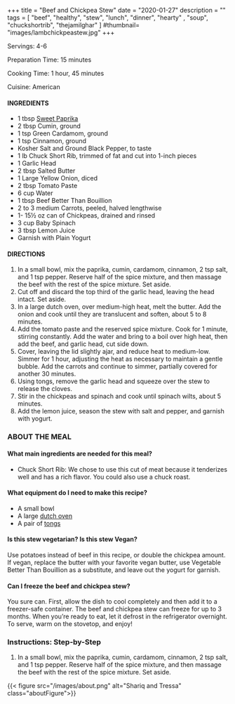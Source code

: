 +++
title = "Beef and Chickpea Stew"
date = "2020-01-27"
description = ""
tags = [
    "beef",
    "healthy",
    "stew",
    "lunch",
    "dinner",
    "hearty" ,
    "soup",
    "chuckshortrib",
    "thejamilghar"
]
#thumbnail= "images/lambchickpeastew.jpg"
+++

Servings: 4-6 <!--more-->

Preparation Time: 15 minutes 

Cooking Time: 1 hour, 45 minutes 

Cuisine: American 

#### INGREDIENTS 

* 1 tbsp [Sweet Paprika](https://amzn.to/30GYLeZ)
* 2 tbsp Cumin, ground
* 1 tsp Green Cardamom, ground
* 1 tsp Cinnamon, ground
* Kosher Salt and Ground Black Pepper, to taste
* 1 lb Chuck Short Rib, trimmed of fat and cut into 1-inch pieces 
* 1 Garlic Head 
* 2 tbsp Salted Butter
* 1 Large Yellow Onion, diced 
* 2 tbsp Tomato Paste
* 6 cup Water
* 1 tbsp Beef Better Than Bouillion
* 2 to 3 medium Carrots, peeled, halved lengthwise
* 1- 15½ oz can of Chickpeas, drained and rinsed
* 3 cup Baby Spinach
* 3 tbsp Lemon Juice
* Garnish with Plain Yogurt
  
#### DIRECTIONS 

1. In a small bowl, mix the paprika, cumin, cardamom, cinnamon, 2 tsp salt, and 1 tsp pepper. Reserve half of the spice mixture, and then massage the beef with the rest of the spice mixture. Set aside. 
2. Cut off and discard the top third of the garlic head, leaving the head intact. Set aside. 
3. In a large dutch oven, over medium-high heat, melt the butter. Add the onion and cook until they are translucent and soften, about 5 to 8 minutes.
4. Add the tomato paste and the reserved spice mixture. Cook for 1 minute, stirring constantly. Add the water and bring to a boil over high heat, then add the beef, and garlic head, cut side down. 
5. Cover, leaving the lid slightly ajar, and reduce heat to medium-low. Simmer for 1 hour, adjusting the heat as necessary to maintain a gentle bubble. Add the carrots and continue to simmer, partially covered for another 30 minutes. 
6. Using tongs, remove the garlic head and squeeze over the stew to release the cloves. 
7. Stir in the chickpeas and spinach and cook until spinach wilts, about 5 minutes. 
8. Add the lemon juice, season the stew with salt and pepper, and garnish with yogurt. 


### ABOUT THE MEAL 

#### What main ingredients are needed for this meal?

* Chuck Short Rib: We chose to use this cut of meat because it tenderizes well and has a rich flavor. You could also use a chuck roast. 

#### What equipment do I need to make this recipe?

* A small bowl 
* A large [dutch oven](https://amzn.to/38xuVO8) 
* A pair of [tongs](https://amzn.to/2OqsiXM)

#### Is this stew vegetarian? Is this stew Vegan?

Use potatoes instead of beef in this recipe, or double the chickpea amount. If vegan, replace the butter with your favorite vegan butter, use Vegetable Better Than Bouillion as a substitute, and leave out the yogurt for garnish.

#### Can I freeze the beef and chickpea stew? 

You sure can. First, allow the dish to cool completely and then add it to a freezer-safe container. The beef and chickpea stew can freeze for up to 3 months. When you’re ready to eat, let it defrost in the refrigerator overnight. To serve, warm on the stovetop, and enjoy! 


### Instructions: Step-by-Step

1. In a small bowl, mix the paprika, cumin, cardamom, cinnamon, 2 tsp salt, and 1 tsp pepper. Reserve half of the spice mixture, and then massage the beef with the rest of the spice mixture. Set aside.

{{< figure src="/images/about.png" alt="Shariq and Tressa" class="aboutFigure">}}




